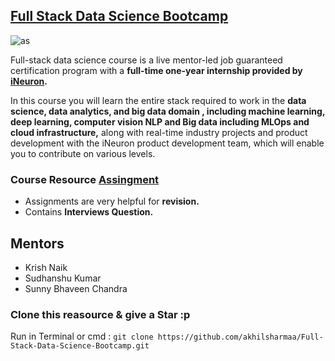 ## [Full Stack Data Science Bootcamp](https://learn.ineuron.ai/course/Full-Stack-Data-Science-Bootcamp) 

![as](https://mitsloan.mit.edu/sites/default/files/styles/article_header/public/2021-04/machine-learning_2.jpg?h=865425c3&itok=AJPWyQXS)

Full-stack data science course is a live mentor-led job guaranteed certification program with a **full-time one-year internship provided by [iNeuron](https://ineuron.ai/).** 

In this course you will learn the entire stack required to work in the **data science, data analytics, and big data domain
, including machine learning, deep learning, computer vision NLP and Big data including MLOps and cloud infrastructure,** along with real-time industry projects and product development with the iNeuron product development team, which will enable you to contribute on various levels.

### Course Resource [Assingment](https://github.com/akhilsharmaa/Full-Stack-Data-Science-Bootcamp/tree/main/Assignment)
- Assignments are very helpful for **revision.**
- Contains **Interviews Question.**

## Mentors 
* Krish Naik 
* Sudhanshu Kumar
* Sunny Bhaveen Chandra


### Clone this reasource & give a Star :p 

Run in Terminal or cmd : 
```git clone https://github.com/akhilsharmaa/Full-Stack-Data-Science-Bootcamp.git```
